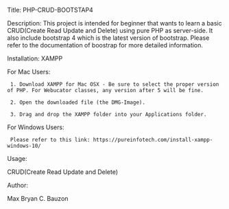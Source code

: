 Title: PHP-CRUD-BOOTSTAP4

Description: This project is intended for beginner that wants to learn a basic CRUD(Create Read Update and Delete) using pure PHP as server-side. It also include bootstrap 4 which is the latest version of bootstrap. Please refer to the documentation of boostrap for more detailed information.

Installation:
XAMPP
 
 For Mac Users:
 
     1. Download XAMPP for Mac OSX - Be sure to select the proper version of PHP. For Webucator classes, any version after 5 will be fine.
     
     2. Open the downloaded file (the DMG-Image).
     
     3. Drag and drop the XAMPP folder into your Applications folder.
     
     
  For Windows Users:
  
     Please refer to this link: https://pureinfotech.com/install-xampp-windows-10/
     
Usage:

  CRUD(Create Read Update and Delete)
     
Author: 

   Max Bryan C. Bauzon
   
    
